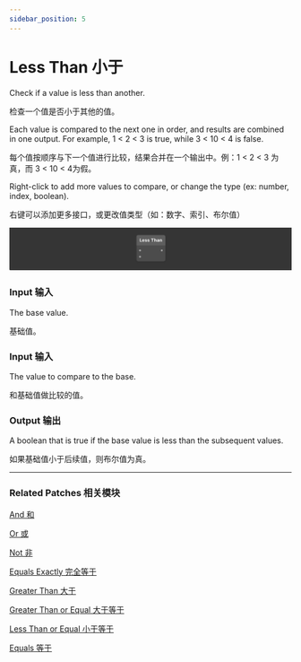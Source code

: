 ```yaml
---
sidebar_position: 5
---
```


# Less Than 小于

Check if a value is less than another.

检查一个值是否小于其他的值。

Each value is compared to the next one in order, and results are combined in one output. For example, 1 < 2 < 3 is true, while 3 < 10 < 4 is false.

每个值按顺序与下一个值进行比较，结果合并在一个输出中。例：1 < 2 < 3 为真，而 3 < 10 < 4为假。

Right-click to add more values to compare, or change the type (ex: number, index, boolean).

右键可以添加更多接口，或更改值类型（如：数字、索引、布尔值）

![Image](./../../../static/img/docs/Logic/less-than.png)

### Input 输入

The base value.

基础值。

### Input 输入

The value to compare to the base.

和基础值做比较的值。

### Output 输出

A boolean that is true if the base value is less than the subsequent values.

如果基础值小于后续值，则布尔值为真。

------

### Related Patches 相关模块

[And 和](./And.md)

[Or 或](./Or.md)

[Not 非](./Not.md)

[Equals Exactly 完全等于](./Equals%20Exactly.md)

[Greater Than 大于](./Greater%20Than.md)

[Greater Than or Equal 大于等于](./Greater%20Than%20or%20Equal.md)

[Less Than or Equal 小于等于](./Less%20Than%20or%20Equal.md)

[Equals 等于](./Equals.md)
